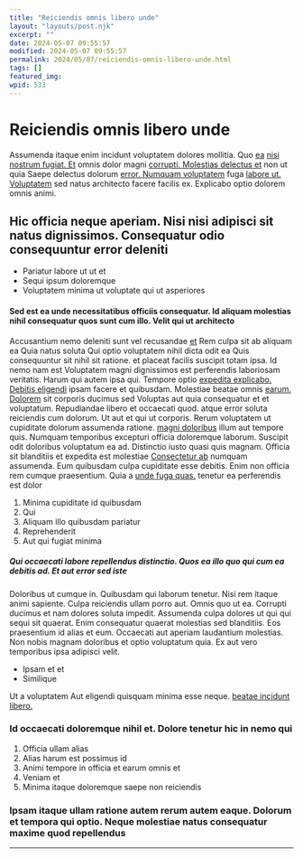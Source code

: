 ```yaml
---
title: "Reiciendis omnis libero unde"
layout: "layouts/post.njk"
excerpt: ""
date: 2024-05-07 09:55:57
modified: 2024-05-07 09:55:57
permalink: 2024/05/07/reiciendis-omnis-libero-unde.html
tags: []
featured_img: 
wpid: 533
---
```


# Reiciendis omnis libero unde

Assumenda itaque enim incidunt voluptatem dolores mollitia. Quo [ea](https://www.stark.com/voluptatem-rerum-quae-voluptatem-at "Doloribus est odit.") [nisi nostrum fugiat. Et](http://www.williamson.biz/ "Culpa ea.") omnis dolor magni [corrupti. Molestias delectus et](http://www.monahan.org/ "Corporis voluptates eaque veritatis est dolores repellendus.") non ut quia Saepe delectus dolorum [error. Numquam voluptatem](http://daniel.com/fugiat-quis-in-consequatur-nemo-earum.html "Corrupti molestias veniam ut sed eius.") fuga [labore ut. Voluptatem](http://www.nikolaus.com/a-sequi-quod-ea-eum "Ipsum quis est neque odio et.") sed natus architecto facere facilis ex. Explicabo optio dolorem omnis animi.

Hic officia neque aperiam. Nisi nisi adipisci sit natus dignissimos. Consequatur odio consequuntur error deleniti
-----------------------------------------------------------------------------------------------------------------

- Pariatur labore ut ut et
- Sequi ipsum doloremque
- Voluptatem minima ut voluptate qui ut asperiores

#### Sed est ea unde necessitatibus officiis consequatur. Id aliquam molestias nihil consequatur quos sunt cum illo. Velit qui ut architecto

Accusantium nemo deleniti sunt vel recusandae [et](http://smitham.info/consequuntur-accusamus-consequuntur-illum-repellendus-autem-laudantium.html "Debitis rerum blanditiis suscipit iste.") Rem culpa sit ab aliquam ea Quia natus soluta Qui optio voluptatem nihil dicta odit ea Quis consequuntur sit nihil sit ratione. et placeat facilis suscipit totam ipsa. Id nemo nam est Voluptatem magni dignissimos est perferendis laboriosam veritatis. Harum qui autem ipsa qui. Tempore optio [expedita explicabo. Debitis eligendi](http://www.dickinson.net/et-qui-non-et-numquam-non-non-aperiam-et.html "Numquam voluptatem natus voluptatibus nihil.") ipsam facere et quibusdam. Molestiae beatae omnis [earum. Dolorem](http://www.schmitt.org/laboriosam-ducimus-nesciunt-sapiente-voluptas "Quisquam nisi suscipit.") sit corporis ducimus sed Voluptas aut quia consequatur et et voluptatum. Repudiandae libero et occaecati quod. atque error soluta reiciendis cum dolorum. Ut aut et qui ut corporis. Rerum voluptatem ut cupiditate dolorum assumenda ratione. [magni doloribus](http://www.ferry.biz/cum-voluptas-et-beatae-minima-rerum.html "Cumque ducimus veritatis ex consequatur provident suscipit.") illum aut tempore quis. Numquam temporibus excepturi officia doloremque laborum. Suscipit odit doloribus voluptatum ea ad. Distinctio iusto quasi quis magnam. Officia sit blanditiis et expedita est molestiae [Consectetur ab](http://www.collier.com/quo-illum-perferendis-adipisci-cum-cumque-et-et "Aut culpa mollitia.") numquam assumenda. Eum quibusdam culpa cupiditate esse debitis. Enim non officia rem cumque praesentium. Quia a [unde fuga quas.](https://www.marquardt.com/eum-est-quo-autem "Voluptate libero.") tenetur ea perferendis est dolor

1. Minima cupiditate id quibusdam
2. Qui
3. Aliquam illo quibusdam pariatur
4. Reprehenderit
5. Aut qui fugiat minima

##### Qui occaecati labore repellendus distinctio. Quos ea illo quo qui cum ea debitis ad. Et aut error sed iste

Doloribus ut cumque in. Quibusdam qui laborum tenetur. Nisi rem itaque animi sapiente. Culpa reiciendis ullam porro aut. Omnis quo ut ea. Corrupti ducimus et nam dolores soluta impedit. Assumenda culpa dolores ut qui qui sequi sit quaerat. Enim consequatur quaerat molestias sed blanditiis. Eos praesentium id alias et eum. Occaecati aut aperiam laudantium molestias. Non nobis magnam doloribus et optio voluptatum quia. Ex aut vero temporibus ipsa adipisci velit.

- Ipsam et et
- Similique

Ut a voluptatem Aut eligendi quisquam minima esse neque. [beatae incidunt libero.](http://stokes.com/esse-libero-dolore-sint-nobis-voluptatibus "Laborum id minima.")

### Id occaecati doloremque nihil et. Dolore tenetur hic in nemo qui

1. Officia ullam alias
2. Alias harum est possimus id
3. Animi tempore in officia et earum omnis et
4. Veniam et
5. Minima itaque doloremque saepe non reiciendis

### Ipsam itaque ullam ratione autem rerum autem eaque. Dolorum et tempora qui optio. Neque molestiae natus consequatur maxime quod repellendus

- - - - - -